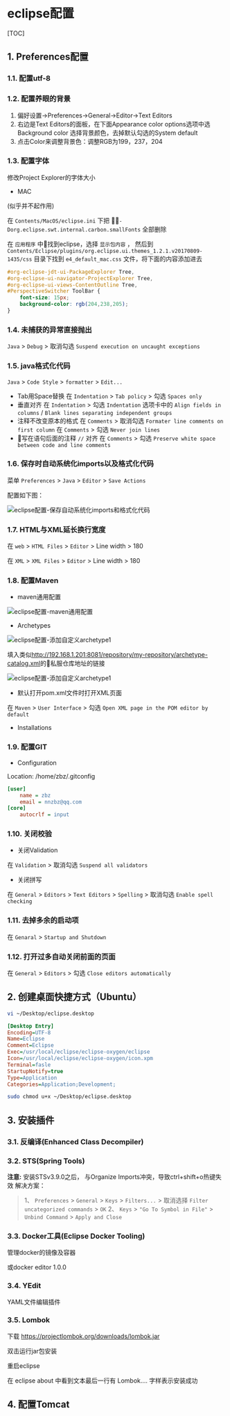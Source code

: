 # eclipse配置

[TOC]

## 1. Preferences配置

### 1.1. 配置utf-8

### 1.2. 配置养眼的背景

1. 偏好设置->Preferences->General->Editor->Text Editors
2. 右边是Text Editors的面板，在下面Appearance color options选项中选Background color 选择背景颜色，去掉默认勾选的System default
3. 点击Color来调整背景色：调整RGB为199，237，204

### 1.3. 配置字体

修改Project Explorer的字体大小

- MAC

(似乎并不起作用)

 在 ```Contents/MacOS/eclipse.ini``` 下把 ```-Dorg.eclipse.swt.internal.carbon.smallFonts``` 全部删除

 在 ```应用程序``` 中找到eclipse，选择 ```显示包内容``` ， 然后到 ```Contents/Eclipse/plugins/org.eclipse.ui.themes_1.2.1.v20170809-1435/css``` 目录下找到 ```e4_default_mac.css``` 文件，将下面的内容添加进去

```css
#org-eclipse-jdt-ui-PackageExplorer Tree,
#org-eclipse-ui-navigator-ProjectExplorer Tree,
#org-eclipse-ui-views-ContentOutline Tree,
#PerspectiveSwitcher ToolBar {
    font-size: 15px; 
    background-color: rgb(204,238,205); 
}
```

### 1.4. 未捕获的异常直接抛出

 ```Java``` > ```Debug``` > 取消勾选 ```Suspend execution on uncaught exceptions```

### 1.5. java格式化代码

 ```Java``` > ```Code Style``` > ```formatter``` > ```Edit...```

- Tab用Space替换
 在 ```Indentation``` > ```Tab policy``` > 勾选 ```Spaces only```
- 垂直对齐
 在 ```Indentation``` > 勾选 ```Indentation``` 选项卡中的 ```Align fields in columns``` / ```Blank lines separating independent groups```
- 注释不改变原本的格式
 在 ```Comments``` > 取消勾选 ```Formater line comments on first column```
 在 ```Comments``` > 勾选 ```Never join lines```
- 写在语句后面的注释 ```//``` 对齐
 在 ```Comments``` > 勾选 ```Preserve white space between code and line comments```

### 1.6. 保存时自动系统化imports以及格式化代码

菜单 ```Preferences``` > ```Java``` > ```Editor``` > ```Save Actions```

配置如下图：

![eclipse配置-保存自动系统化imports和格式化代码](eclipse配置-保存自动系统化imports和格式化代码.png)

### 1.7. HTML与XML延长换行宽度

在 ```web``` > ```HTML Files``` > ```Editor``` > Line width > 180

在 ```XML``` > ```XML Files``` > ```Editor``` > Line width > 180

### 1.8. 配置Maven

- maven通用配置

![eclipse配置-maven通用配置](eclipse配置-maven通用配置.png)

- Archetypes

![eclipse配置-添加自定义archetype1](eclipse配置-添加自定义archetype1.png)

填入类似<http://192.168.1.201:8081/repository/my-repository/archetype-catalog.xml>的私服仓库地址的链接

![eclipse配置-添加自定义archetype1](eclipse配置-添加自定义archetype2.png)

- 默认打开pom.xml文件时打开XML页面

 在 ```Maven``` > ```User Interface``` > 勾选 ```Open XML page in the POM editor by default```

- Installations

### 1.9. 配置GIT

- Configuration

Location: /home/zbz/.gitconfig

```ini
[user]
    name = zbz
    email = nnzbz@qq.com
[core]
    autocrlf = input
```

### 1.10. 关闭校验

- 关闭Validation

 在 ```Validation``` > 取消勾选 ```Suspend all validators```

- 关闭拼写

 在 ```General``` > ```Editors``` > ```Text Editors``` > ```Spelling``` > 取消勾选 ```Enable spell checking```

### 1.11. 去掉多余的启动项

 在 ```Genaral``` > ```Startup and Shutdown```

### 1.12. 打开过多自动关闭前面的页面

 在 ```General``` > ```Editors``` > 勾选 ```Close editors automatically```

## 2. 创建桌面快捷方式（Ubuntu）

```sh
vi ~/Desktop/eclipse.desktop
```

```ini
[Desktop Entry]
Encoding=UTF-8
Name=Eclipse
Comment=Eclipse
Exec=/usr/local/eclipse/eclipse-oxygen/eclipse
Icon=/usr/local/eclipse/eclipse-oxygen/icon.xpm
Terminal=fasle
StartupNotify=true
Type=Application
Categories=Application;Development;
```

```sh
sudo chmod u+x ~/Desktop/eclipse.desktop
```

## 3. 安装插件

### 3.1. 反编译(Enhanced Class Decompiler)

### 3.2. STS(Spring Tools)

**注意:**
安装STSv3.9.0之后， 与Organize Imports冲突，导致ctrl+shift+o热键失效
解决方案：

> 1、 ```Preferences``` > ```General``` > ```Keys``` > ```Filters...``` > 取消选择 ```Filter uncategorized commands``` > ```OK```
> 2、 ```Keys``` > ```"Go To Symbol in File"``` > ```Unbind Command``` > ```Apply and Close```

### 3.3. Docker工具(Eclipse Docker Tooling)

管理docker的镜像及容器

或docker editor 1.0.0

### 3.4. YEdit

YAML文件编辑插件

### 3.5. Lombok

下载
https://projectlombok.org/downloads/lombok.jar

双击运行jar包安装

重启eclipse

在 eclipse about 中看到文本最后一行有 Lombok.... 字样表示安装成功

## 4. 配置Tomcat
